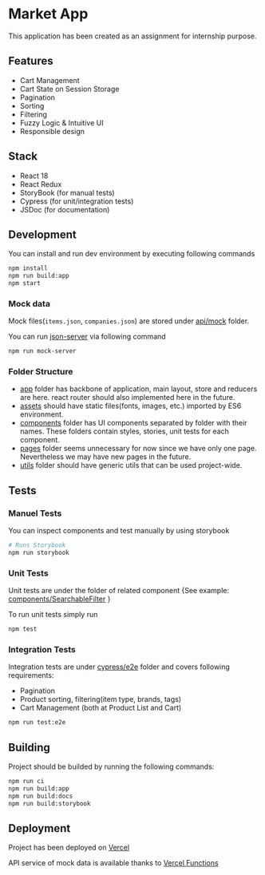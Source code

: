 # Market App

This application has been created as an assignment for internship purpose.


## Features
- Cart Management
- Cart State on Session Storage
- Pagination
- Sorting
- Filtering
- Fuzzy Logic & Intuitive UI
- Responsible design
## Stack
- React 18
- React Redux
- StoryBook (for manual tests)
- Cypress (for unit/integration tests)
- JSDoc (for documentation)
## Development

You can install and run dev environment by executing following commands
```bash
npm install
npm run build:app
npm start
```
### Mock data
Mock files(`items.json`, `companies.json`) are stored under [api/mock](https://github.com/alpeer/market-app/tree/master/api/mock) folder.

You can run [json-server](https://github.com/typicode/json-server) via following command

```bash
npm run mock-server
```

### Folder Structure

- [app](https://github.com/alpeer/market-app/tree/master/src/app) folder has backbone of application, main layout, store and reducers are here. react router should also implemented here in the future.
- [assets](https://github.com/alpeer/market-app/tree/master/src/assets) should have static files(fonts, images, etc.) imported by ES6 environment.
- [components](https://github.com/alpeer/market-app/tree/master/src/components) folder has UI components separated by folder with their names. These folders contain styles, stories, unit tests for each component.
- [pages](https://github.com/alpeer/market-app/tree/master/src/pages) folder seems unnecessary for now since we have only one page. Nevertheless we may have new pages in the future.
- [utils](https://github.com/alpeer/market-app/tree/master/src/utils) folder should have generic utils that can be used project-wide.
## Tests
### Manuel Tests

You can inspect components and test manually by using storybook

```bash
# Runs Storybook
npm run storybook
```
### Unit Tests

Unit tests are under the folder of related component {See example: [components/SearchableFilter](https://github.com/alpeer/market-app/tree/master/src/components/SearchableFilter.cy.js) }

To run unit tests simply run
```bash
npm test
```

### Integration Tests

Integration tests are under [cypress/e2e](https://github.com/alpeer/market-app/tree/master/cypress/e2e/ProductsPage) folder and covers following requirements:

- Pagination
- Product sorting, filtering(item type, brands, tags) 
- Cart Management (both at Product List and Cart)

```bash
npm run test:e2e
```

## Building

Project should be builded by running the following commands:
```bash
npm run ci
npm run build:app
npm run build:docs
npm run build:storybook
```

## Deployment

Project has been deployed on [Vercel](https://market-app-x6dr.vercel.app/)

API service of mock data is available thanks to [Vercel Functions](https://market-app-x6dr.vercel.app/api/items)
